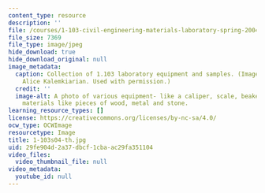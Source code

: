 ```yaml
---
content_type: resource
description: ''
file: /courses/1-103-civil-engineering-materials-laboratory-spring-2004/29fe904d2a37dbcf1cbaac29fa351104_1-103s04-th.jpg
file_size: 7369
file_type: image/jpeg
hide_download: true
hide_download_original: null
image_metadata:
  caption: Collection of 1.103 laboratory equipment and samples. (Image courtesy of
    Alice Kalemkiarian. Used with permission.)
  credit: ''
  image-alt: A photo of various equipment- like a caliper, scale, beaker with sample
    materials like pieces of wood, metal and stone.
learning_resource_types: []
license: https://creativecommons.org/licenses/by-nc-sa/4.0/
ocw_type: OCWImage
resourcetype: Image
title: 1-103s04-th.jpg
uid: 29fe904d-2a37-dbcf-1cba-ac29fa351104
video_files:
  video_thumbnail_file: null
video_metadata:
  youtube_id: null
---
```

